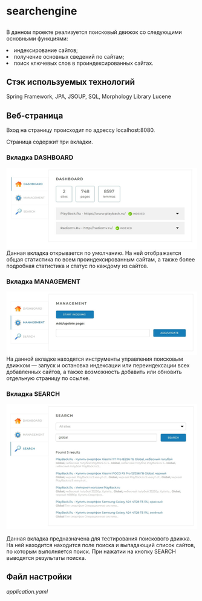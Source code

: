 # searchengine
##
В данном проекте реализуется поисковый движок со следующими основными функциями: 
<li>индексирование сайтов;</li>
<li>получение основных сведений по сайтам;</li>
<li>поиск ключевых слов в проиндексированных сайтах.</li>

## Стэк используемых технологий
Spring Framework, JPA, JSOUP, SQL, Morphology Library Lucene

## Веб-страница
<p>
Вход на страницу происходит по адрессу localhost:8080.
<p>
Страница содержит три вкладки.

### Вкладка DASHBOARD
![image](/images/CIgjyk-p62U.jpg)
Данная вкладка открывается по умолчанию. На ней
отображается общая статистика по всем проиндексированным сайтам, а также
более подробная статистика и статус по каждому из сайтов.

### Вкладка MANAGEMENT
![image](/images/vQw2SMiLJLA.jpg)
На данной вкладке находятся инструменты управления 
поисковым движком — запуск
и остановка индексации или переиндексации всех добавленных сайтов, а также возможность добавить или обновить
отдельную страницу по ссылке.

### Вкладка SEARCH
![image](/images/gYi-Aelzodw.jpg)<p>
Данная вкладка предназначена для тестирования поискового
движка. На ней находится находится поле поиска и выпадающий список сайтов, 
по которым выполняется поиск. При нажатии на кнопку SEARCH выводятся результаты поиска.

## Файл настройки
<i>application.yaml</i>
